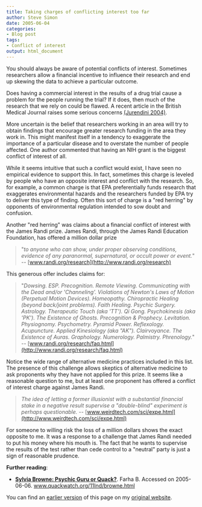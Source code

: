 ```yaml
---
title: Taking charges of conflicting interest too far
author: Steve Simon
date: 2005-06-04
categories:
- Blog post
tags:
- Conflict of interest
output: html_document
---
```

You should always be aware of potential conflicts of interest. Sometimes
researchers allow a financial incentive to influence their research and
end up skewing the data to achieve a particular outcome.

Does having a commercial interest in the results of a drug trial cause a
problem for the people running the trial? If it does, then much of the
research that we rely on could be flawed. A recent article in the
British Medical Journal raises some serious concerns [(Jurendini
2004)](http://www.ncbi.nlm.nih.gov/entrez/query.fcgi?cmd=Retrieve&db=PubMed&list_uids=15073072&dopt=Abstract).

More uncertain is the belief that researchers working in an area will
try to obtain findings that encourage greater research funding in the
area they work in. This might manifest itself in a tendency to
exaggerate the importance of a particular disease and to overstate the
number of people affected. One author commented that having an NIH grant
is the biggest conflict of interest of all.

While it seems intuitive that such a conflict would exist, I have seen
no empirical evidence to support this. In fact, sometimes this charge is
leveled by people who have an opposite interest and conflict with the
research. So, for example, a common charge is that EPA preferentially
funds research that exaggerates environmental hazards and the
researchers funded by EPA try to deliver this type of finding. Often
this sort of charge is a \"red herring\" by opponents of environmental
regulation intended to sow doubt and confusion.

Another \"red herring\" was claims about a financial conflict of
interest with the James Randi prize. James Randi, through the James
Randi Education Foundation, has offered a million dollar prize

> \"*to anyone who can show, under proper observing conditions, evidence
> of any paranormal, supernatural, or occult power or event.*\" \--
> [www.randi.org/research](http://www.randi.org/research)

This generous offer includes claims for:

> \"*Dowsing. ESP. Precognition. Remote Viewing. Communicating with the
> Dead and/or \'Channeling\'. Violations of Newton\'s Laws of Motion
> (Perpetual Motion Devices). Homeopathy. Chiropractic Healing (beyond
> back/joint problems). Faith Healing. Psychic Surgery. Astrology.
> Therapeutic Touch (aka \'TT\'). Qi Gong. Psychokinesis (aka \'PK\').
> The Existence of Ghosts. Precognition & Prophecy. Levitation.
> Physiognomy. Psychometry. Pyramid Power. Reflexology. Acupuncture.
> Applied Kinesiology (aka \"AK\"). Clairvoyance. The Existence of
> Auras. Graphology. Numerology. Palmistry. Phrenology.*\" \--
> [www.randi.org/research/faq.html](http://www.randi.org/research/faq.html)

Notice the wide range of alternative medicine practices included in this
list. The presence of this challenge allows skeptics of alternative
medicine to ask proponents why they have not applied for this prize. It
seems like a reasonable question to me, but at least one proponent has
offered a conflict of interest charge against James Randi.

> *The idea of letting a former illusionist with a substantial financial
> stake in a negative result supervise a \"double-blind\" experiment is
> perhaps questionable.* \--
> [www.weirdtech.com/sci/expe.html](http://www.weirdtech.com/sci/expe.html)

For someone to willing risk the loss of a million dollars shows the
exact opposite to me. It was a response to a challenge that James Randi
needed to put his money where his mouth is. The fact that he wants to
supervise the results of the test rather than cede control to a
\"neutral\" party is just a sign of reasonable prudence.

**Further reading**:

-   **[Sylvia Browne: Psychic Guru or
    Quack?](http://www.quackwatch.org/11Ind/browne.html%20)**. Farha B.
    Accessed on 2005-06-06. www.quackwatch.org/11Ind/browne.html

You can find an [earlier version][sim1] of this page on my [original website][sim2].


[sim1]: http://www.pmean.com/05/ConflictInterestA.html
[sim2]: http://www.pmean.com/original_site.html
